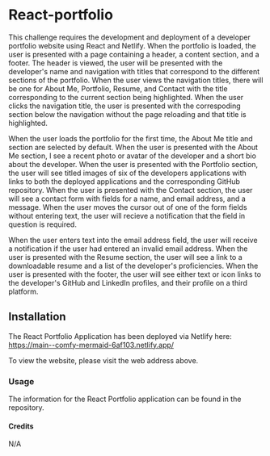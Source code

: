 # React-portfolio

This challenge requires the development and deployment of a developer portfolio website using React and Netlify. When the portfolio is loaded, the user is presented with a page containing a header, a content section, and a footer. The header is viewed, the user will be presented with the developer's name and navigation with titles that correspond to the different sections of the portfolio. When the user views the navigation titles, there will be one for About Me, Portfolio, Resume, and Contact with the title corresponding to the current section being highlighted. When the user clicks the navigation title, the user is presented with the correspoding section below the navigation without the page reloading and that title is highlighted.

When the user loads the portfolio for the first time, the About Me title and section are selected by default. When the user is presented with the About Me section, I see a recent photo or avatar of the developer and a short bio about the developer. When the user is presented with the Portfolio section, the user will see titled images of six of the developers applications with links to both the deployed applications and the corresponding GitHub repository. When the user is presented with the Contact section, the user will see a contact form with fields for a name, and email address, and a message. When the user moves the cursor out of one of the form fields without entering text, the user will recieve a notification that the field in question is required.

When the user enters text into the email address field, the user will receive a notification if the user had entered an invalid email address. When the user is presented with the Resume section, the user will see a link to a downloadable resume and a list of the developer's proficiencies. When the user is presented with the footer, the user will see either text or icon links to the developer's GitHub and LinkedIn profiles, and their profile on a third platform.

## Installation 

The React Portfolio Application has been deployed via Netlify here: https://main--comfy-mermaid-6af103.netlify.app/

To view the website, please visit the web address above.

### Usage 

The information for the React Portfolio application can be found in the repository. 

#### Credits

N/A
